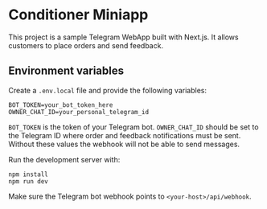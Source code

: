# Conditioner Miniapp

This project is a sample Telegram WebApp built with Next.js. It allows customers to place orders and send feedback.

## Environment variables

Create a `.env.local` file and provide the following variables:

```
BOT_TOKEN=your_bot_token_here
OWNER_CHAT_ID=your_personal_telegram_id
```

`BOT_TOKEN` is the token of your Telegram bot. `OWNER_CHAT_ID` should be set to the Telegram ID where order and feedback notifications must be sent. Without these values the webhook will not be able to send messages.

Run the development server with:

```
npm install
npm run dev
```

Make sure the Telegram bot webhook points to `<your-host>/api/webhook`.
